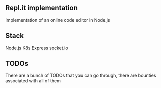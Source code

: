 ## Repl.it implementation
Implementation of an online code editor in Node.js

## Stack
Node.js
K8s
Express
socket.io

## TODOs
There are a bunch of TODOs that you can go through, there are bounties associated with all of them
